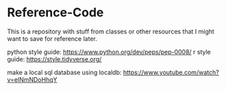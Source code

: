 # Reference-Code

This is a repository with stuff from classes or other resources that I might want to save for reference later.

python style guide: https://www.python.org/dev/peps/pep-0008/
r style guide: https://style.tidyverse.org/

make a local sql database using localdb: https://www.youtube.com/watch?v=elNmNDoHhqY
